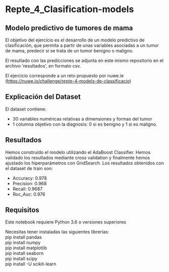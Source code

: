 # Repte_4_Clasification-models

## Modelo predictivo de tumores de mama

El objetivo del ejercicio es el desarrollo de un modelo predictivo de clasificación, que permita a partir de unas variables asociadas a un tumor de mama, predecir si se trata de un tumor benigno o maligno.

El resultado con las predicciones se adjunta en este mismo repositorio en el archivo 'resultados', en formato csv.

El ejercicio corresponde a un reto propuesto por nuwe.ie (https://nuwe.io/challenge/repte-4-models-de-classificacio)

## Explicación del Dataset

El dataset contiene:
- 30 variables numéricas relativas a dimensiones y formas del tumor
- 1 columna objetivo con la diagnosis: 0 si es benigno y 1 si es maligno.

## Resultados

Hemos construído el modelo utilizando el AdaBoost Classifier. Hemos validado los resultados mediante cross validation y finalmente hemos ajustado los hiperparámetros con GridSearch. Los resultados obtenidos con el dataset de train son:
- Accuracy:  0.978
- Precision: 0.968
- Recall:    0.9687
- Roc_Auc:   0.976

## Requisitos

Este notebook requiere Python 3.6 o versiones superiores

Necesitas tener instaladas las siguientes librerías:    
 pip install pandas     
 pip install numpy     
 pip install matplotlib     
 pip install seaborn     
 pip install scipy     
 pip install -U scikit-learn
